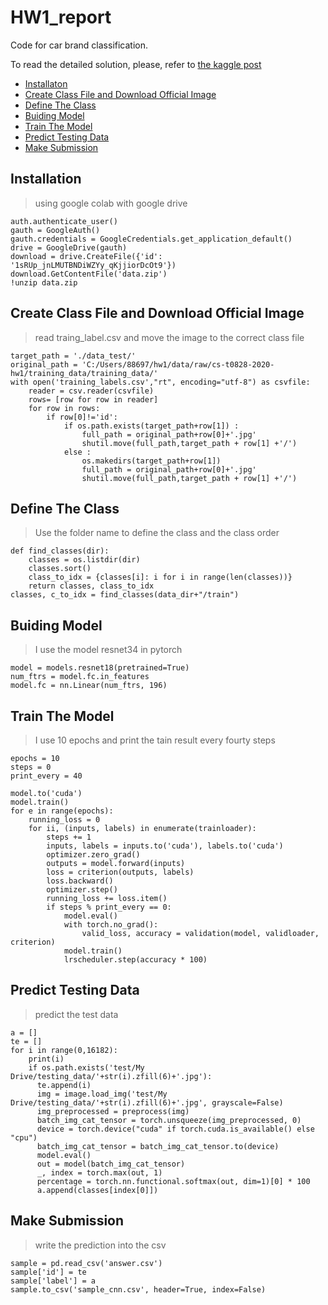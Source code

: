 # HW1_report
Code for car brand classification.

To read the detailed solution, please, refer to [the kaggle post](https://www.kaggle.com/c/cs-t0828-2020-hw1/overview)
- [Installaton](#First)
- [Create Class File and Download Official Image](#second)
- [Define The Class](#third)
- [Buiding Model](#fourth)
- [Train The Model](#fifth)
- [Predict Testing Data](#sixth)
- [Make Submission](#seventh)

<h2 id="First">Installation</h2>

> using google colab with google drive
<pre><code>auth.authenticate_user()
gauth = GoogleAuth()
gauth.credentials = GoogleCredentials.get_application_default()
drive = GoogleDrive(gauth)
download = drive.CreateFile({'id': '1sRUp_jnLMUTBNDiWZYy_qKjjiorDcOt9'})
download.GetContentFile('data.zip')
!unzip data.zip</code></pre>
<h2 id="second">Create Class File and Download Official Image</h2>

> read traing_label.csv and move the image to the correct class file
<pre><code>target_path = './data_test/'
original_path = 'C:/Users/88697/hw1/data/raw/cs-t0828-2020-hw1/training_data/training_data/'
with open('training_labels.csv',"rt", encoding="utf-8") as csvfile:
    reader = csv.reader(csvfile)
    rows= [row for row in reader]
    for row in rows:
    	if row[0]!='id':
    		if os.path.exists(target_path+row[1]) :
    			full_path = original_path+row[0]+'.jpg'
    			shutil.move(full_path,target_path + row[1] +'/')
    		else :
    			os.makedirs(target_path+row[1])
    			full_path = original_path+row[0]+'.jpg'
    			shutil.move(full_path,target_path + row[1] +'/')</code></pre>
<h2 id="third">Define The Class</h2>

> Use the folder name to define the class and the class order
<pre><code>def find_classes(dir):
    classes = os.listdir(dir)
    classes.sort()
    class_to_idx = {classes[i]: i for i in range(len(classes))}
    return classes, class_to_idx
classes, c_to_idx = find_classes(data_dir+"/train")
</code></pre>
<h2 id="Fourth">Buiding Model</h2>

> I use the model resnet34 in pytorch
<pre><code>model = models.resnet18(pretrained=True)
num_ftrs = model.fc.in_features
model.fc = nn.Linear(num_ftrs, 196)</code></pre>
<h2 id="fifth">Train The Model</h2>

> I use 10 epochs and print the tain result every fourty steps
<pre><code>epochs = 10
steps = 0
print_every = 40

model.to('cuda')
model.train()
for e in range(epochs):
    running_loss = 0
    for ii, (inputs, labels) in enumerate(trainloader):
        steps += 1 
        inputs, labels = inputs.to('cuda'), labels.to('cuda')
        optimizer.zero_grad()
        outputs = model.forward(inputs)
        loss = criterion(outputs, labels)
        loss.backward()
        optimizer.step() 
        running_loss += loss.item()
        if steps % print_every == 0:
            model.eval() 
            with torch.no_grad():
                valid_loss, accuracy = validation(model, validloader, criterion)
            model.train()
            lrscheduler.step(accuracy * 100)</code></pre>
<h2 id="sixth">Predict Testing Data</h2>

> predict the test data
<pre><code>a = []
te = []
for i in range(0,16182):
    print(i)
    if os.path.exists('test/My Drive/testing_data/'+str(i).zfill(6)+'.jpg'):
      te.append(i)
      img = image.load_img('test/My Drive/testing_data/'+str(i).zfill(6)+'.jpg', grayscale=False)
      img_preprocessed = preprocess(img)
      batch_img_cat_tensor = torch.unsqueeze(img_preprocessed, 0)
      device = torch.device("cuda" if torch.cuda.is_available() else "cpu")
      batch_img_cat_tensor = batch_img_cat_tensor.to(device)
      model.eval()
      out = model(batch_img_cat_tensor)
      _, index = torch.max(out, 1)
      percentage = torch.nn.functional.softmax(out, dim=1)[0] * 100
      a.append(classes[index[0]])</code></pre>
<h2 id="seventh">Make Submission</h2>

> write the prediction into the csv
<pre><code>sample = pd.read_csv('answer.csv')
sample['id'] = te
sample['label'] = a
sample.to_csv('sample_cnn.csv', header=True, index=False)
</code></pre>
